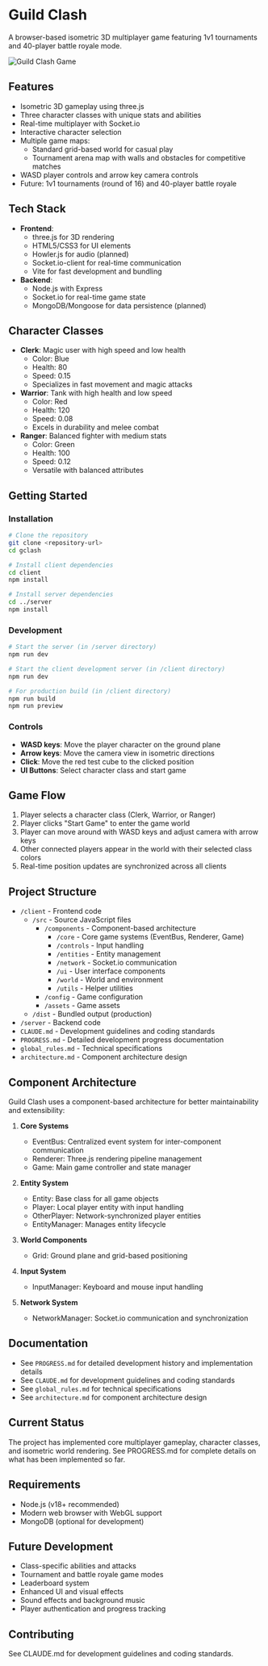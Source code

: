 # Guild Clash

A browser-based isometric 3D multiplayer game featuring 1v1 tournaments and 40-player battle royale mode.

![Guild Clash Game](https://placeholder-for-game-screenshot.com)

## Features

- Isometric 3D gameplay using three.js
- Three character classes with unique stats and abilities
- Real-time multiplayer with Socket.io
- Interactive character selection
- Multiple game maps:
  - Standard grid-based world for casual play
  - Tournament arena map with walls and obstacles for competitive matches
- WASD player controls and arrow key camera controls
- Future: 1v1 tournaments (round of 16) and 40-player battle royale

## Tech Stack

- **Frontend**:
  - three.js for 3D rendering
  - HTML5/CSS3 for UI elements
  - Howler.js for audio (planned)
  - Socket.io-client for real-time communication
  - Vite for fast development and bundling
- **Backend**:
  - Node.js with Express
  - Socket.io for real-time game state
  - MongoDB/Mongoose for data persistence (planned)

## Character Classes

- **Clerk**: Magic user with high speed and low health
  - Color: Blue
  - Health: 80
  - Speed: 0.15
  - Specializes in fast movement and magic attacks
- **Warrior**: Tank with high health and low speed
  - Color: Red
  - Health: 120
  - Speed: 0.08
  - Excels in durability and melee combat
- **Ranger**: Balanced fighter with medium stats
  - Color: Green
  - Health: 100
  - Speed: 0.12
  - Versatile with balanced attributes

## Getting Started

### Installation

```bash
# Clone the repository
git clone <repository-url>
cd gclash

# Install client dependencies
cd client
npm install

# Install server dependencies
cd ../server
npm install
```

### Development

```bash
# Start the server (in /server directory)
npm run dev

# Start the client development server (in /client directory)
npm run dev

# For production build (in /client directory)
npm run build
npm run preview
```

### Controls

- **WASD keys**: Move the player character on the ground plane
- **Arrow keys**: Move the camera view in isometric directions
- **Click**: Move the red test cube to the clicked position
- **UI Buttons**: Select character class and start game

## Game Flow

1. Player selects a character class (Clerk, Warrior, or Ranger)
2. Player clicks "Start Game" to enter the game world
3. Player can move around with WASD keys and adjust camera with arrow keys
4. Other connected players appear in the world with their selected class colors
5. Real-time position updates are synchronized across all clients

## Project Structure

- `/client` - Frontend code
  - `/src` - Source JavaScript files
    - `/components` - Component-based architecture
      - `/core` - Core game systems (EventBus, Renderer, Game)
      - `/controls` - Input handling
      - `/entities` - Entity management
      - `/network` - Socket.io communication
      - `/ui` - User interface components
      - `/world` - World and environment
      - `/utils` - Helper utilities
    - `/config` - Game configuration
    - `/assets` - Game assets
  - `/dist` - Bundled output (production)
- `/server` - Backend code
- `CLAUDE.md` - Development guidelines and coding standards
- `PROGRESS.md` - Detailed development progress documentation
- `global_rules.md` - Technical specifications
- `architecture.md` - Component architecture design

## Component Architecture

Guild Clash uses a component-based architecture for better maintainability and extensibility:

1. **Core Systems**

   - EventBus: Centralized event system for inter-component communication
   - Renderer: Three.js rendering pipeline management
   - Game: Main game controller and state manager

2. **Entity System**

   - Entity: Base class for all game objects
   - Player: Local player entity with input handling
   - OtherPlayer: Network-synchronized player entities
   - EntityManager: Manages entity lifecycle

3. **World Components**

   - Grid: Ground plane and grid-based positioning

4. **Input System**

   - InputManager: Keyboard and mouse input handling

5. **Network System**
   - NetworkManager: Socket.io communication and synchronization

## Documentation

- See `PROGRESS.md` for detailed development history and implementation details
- See `CLAUDE.md` for development guidelines and coding standards
- See `global_rules.md` for technical specifications
- See `architecture.md` for component architecture design

## Current Status

The project has implemented core multiplayer gameplay, character classes, and isometric world rendering. See PROGRESS.md for complete details on what has been implemented so far.

## Requirements

- Node.js (v18+ recommended)
- Modern web browser with WebGL support
- MongoDB (optional for development)

## Future Development

- Class-specific abilities and attacks
- Tournament and battle royale game modes
- Leaderboard system
- Enhanced UI and visual effects
- Sound effects and background music
- Player authentication and progress tracking

## Contributing

See CLAUDE.md for development guidelines and coding standards.

